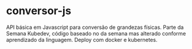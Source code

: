 # conversor-js
API básica em Javascript para conversão de grandezas físicas. 
Parte da Semana Kubedev, código baseado no da semana mas alterado conforme aprendizado da linguagem. Deploy com docker e kubernetes.
